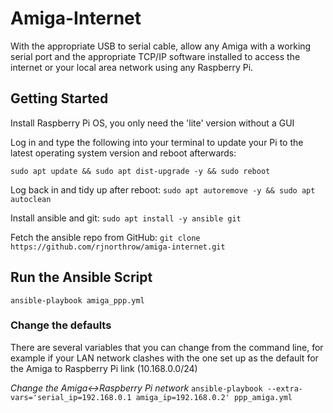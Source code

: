 # Amiga-Internet

With the appropriate USB to serial cable, allow any Amiga with a working serial port and the appropriate TCP/IP software installed to access the internet or your local area network using any Raspberry Pi.

## Getting Started

Install Raspberry Pi OS, you only need the 'lite' version without a GUI

Log in and type the following into your terminal to update your Pi to the latest operating system version and reboot afterwards:
```
sudo apt update && sudo apt dist-upgrade -y && sudo reboot
```

Log back in and tidy up after reboot:
`sudo apt autoremove -y && sudo apt autoclean`

Install ansible and git:
`sudo apt install -y ansible git`

Fetch the ansible repo from GitHub:
`git clone https://github.com/rjnorthrow/amiga-internet.git`

## Run the Ansible Script
`ansible-playbook amiga_ppp.yml`

### Change the defaults

There are several variables that you can change from the command line, for example if your LAN network clashes with the one set up as the default for the Amiga to Raspberry Pi link (10.168.0.0/24)

*Change the Amiga<->Raspberry Pi network*
`ansible-playbook --extra-vars='serial_ip=192.168.0.1 amiga_ip=192.168.0.2' ppp_amiga.yml`
